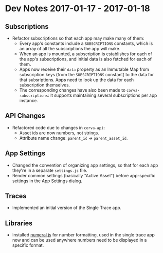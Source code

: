# Dev Notes 2017-01-17 - 2017-01-18

## Subscriptions

* Refactor subscriptions so that each app may make many of them:
  * Every app's constants include a `SUBSCRIPTIONS` constants, which is 
    an array of all the subscriptions the app will make.
  * When an app is mounted, a subscription is establishes for each of the
    app's subscriptions, and initial data is also fetched for each of them.
  * Apps now receive their `data` property as an Immutable Map from subscription
    keys (from the `SUBSCRIPTIONS` constant) to the data for that subsriptions.
    Apps need to look up the data for each subscription themselves.
  * The corresponding changes have also been made to `corva-subscriptions`: It
    supports maintaining several subscriptions per app instance.

## API Changes

* Refactored code due to changes in `corva-api`:
  * Asset ids are now numbers, not strings.
  * Attribute name change: `parent_id` -> `parent_asset_id`.

## App Settings

* Changed the convention of organizing app settings, so that for each app they're in a separate `settings.js` file.
* Render common settings (basically "Active Asset") before app-specific
  settings in the App Settings dialog.

## Traces

* Implemented an initial version of the Single Trace app.

## Libraries

* Installed [numeral.js](http://numeraljs.com/) for number formatting,
  used in the single trace app now and can be used anywhere numbers need 
  to be displayed in a specific format.
